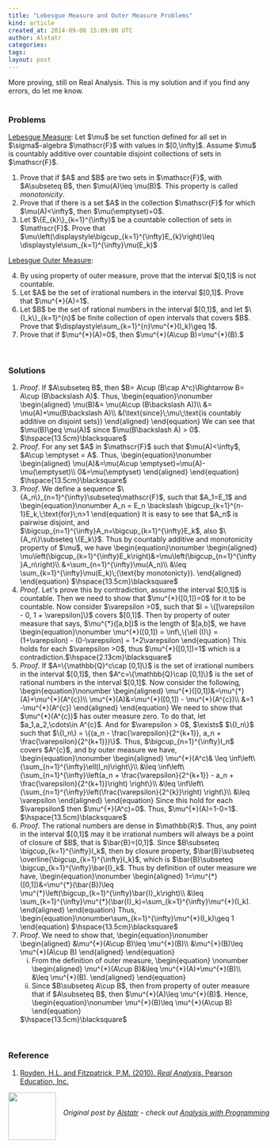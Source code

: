 ```yaml
---
title: "Lebesgue Measure and Outer Measure Problems"
kind: article
created_at: 2014-09-08 15:09:00 UTC
author: Alstatr
categories: 
tags: 
layout: post
---
```

<div dir="ltr" style="text-align: left;" trbidi="on">More proving, still on Real Analysis. This is my solution and if you find any errors, do let me know.<br /><br /><h3>Problems</h3><u>Lebesgue Measure</u>: Let $\mu$ be set function defined for all set in $\sigma$-algebra $\mathscr{F}$ with values in $[0,\infty]$. Assume $\mu$ is countably additive over countable disjoint collections of sets in $\mathscr{F}$. <br /><ol><li>Prove that if $A$ and $B$ are two sets in $\mathscr{F}$, with $A\subseteq B$, then $\mu(A)\leq \mu(B)$. This property is called <i>monotonicity</i>.</li><li>Prove that if there is a set $A$ in the collection $\mathscr{F}$ for which $\mu(A)&lt;\infty$, then $\mu(\emptyset)=0$.</li><li>Let $\{E_{k}\}_{k=1}^{\infty}$ be a countable collection of sets in $\mathscr{F}$. Prove that $\mu\left(\displaystyle\bigcup_{k=1}^{\infty}E_{k}\right)\leq \displaystyle\sum_{k=1}^{\infty}\mu(E_k)$</li></ol><u>Lebesgue Outer Measure</u>: <br /><ol start="4"><li>By using property of outer measure, prove that the interval $[0,1]$ is not countable.</li><li>Let $A$ be the set of irrational numbers in the interval $[0,1]$. Prove that $\mu^{*}(A)=1$.</li><li>Let $B$ be the set of rational numbers in the interval $[0,1]$, and let $\{I_k\}_{k=1}^{n}$ be finite collection of open intervals that covers $B$. Prove that $\displaystyle\sum_{k=1}^{n}\mu^{*}(I_k)\geq 1$.</li><li>Prove that if $\mu^{*}(A)=0$, then $\mu^{*}(A\cup B)=\mu^{*}(B).$</li></ol><br /><a name='more'></a><h3>Solutions</h3><ol><li><i>Proof</i>. If $A\subseteq B$, then $B= A\cup (B\cap A^c)\Rightarrow B= A\cup (B\backslash A)$. Thus, \begin{equation}\nonumber \begin{aligned} \mu(B)&amp;= \mu(A\cup (B\backslash A))\\ &amp;= \mu(A)+\mu(B\backslash A)\\ &amp;(\text{since}\;\mu\;\text{is countably additive on disjoint sets}) \end{aligned} \end{equation} We can see that $\mu(B)\geq \mu(A)$ since $\mu(B\backslash A) > 0$. $\hspace{13.5cm}\blacksquare$</li><li><i>Proof</i>. For any set $A$ in $\mathscr{F}$ such that $\mu(A)<\infty$, $A\cup \emptyset = A$. Thus, \begin{equation}\nonumber \begin{aligned} \mu(A)&amp;=\mu(A\cup \emptyset)=\mu(A)-\mu(\emptyset)\\ 0&=\mu(\emptyset) \end{aligned} \end{equation} $\hspace{13.5cm}\blacksquare$</li><li><i>Proof</i>. We define a sequence $\{A_n\}_{n=1}^{\infty}\subseteq\mathscr{F}$, such that $A_1=E_1$ and \begin{equation}\nonumber A_n = E_n \backslash \bigcup_{k=1}^{n-1}E_k,\;\text{for}\;n>1 \end{equation} It is easy to see that $A_n$ is pairwise disjoint, and $\bigcup_{n=1}^{\infty}A_n=\bigcup_{k=1}^{\infty}E_k$, also $\{A_n\}\subseteq \{E_k\}$. Thus by countably additive and monotonicity property of $\mu$, we have  \begin{equation}\nonumber \begin{aligned} \mu\left(\bigcup_{k=1}^{\infty}E_k\right)&=\mu\left(\bigcup_{n=1}^{\infty}A_n\right)\\ &=\sum_{n=1}^{\infty}\mu(A_n)\\ &\leq \sum_{k=1}^{\infty}\mu(E_k)\;(\text{by monotonicty}).     \end{aligned} \end{equation} $\hspace{13.5cm}\blacksquare$ </li><li><i>Proof</i>. Let's prove this by contradiction, assume the interval $[0,1]$ is countable. Then we need to show that $\mu^{*}([0,1])=0$ for it to be countable. Now consider $\varepsilon &gt;0$, such that $I = \{[\varepsilon - 0, 1 + \varepsilon]\}$ covers $[0,1]$. Then by property of outer measure that says, $\mu^{*}([a,b])$ is the length of $[a,b]$, we have \begin{equation}\nonumber \mu^{*}([0,1]) = \inf\,\{\ell (I)\} = (1+\varepsilon) - (0-\varepsilon) = 1+2\varepsilon \end{equation} This holds for each $\varepsilon &gt;0$, thus $\mu^{*}([0,1])=1$ which is a contradiction.$\hspace{2.13cm}\blacksquare$ </li><li><i>Proof</i>. If $A=\{\mathbb{Q}^c\cap [0,1]\}$ is the set of irrational numbers in the interval $[0,1]$, then $A^c=\{\mathbb{Q}\cap [0,1]\}$ is the set of rational numbers in the interval $[0,1]$. Now consider the following, \begin{equation}\nonumber \begin{aligned} \mu^{*}([0,1])&amp;=\mu^{*}(A)+\mu^{*}(A^{c})\\ \mu^{*}(A)&amp;=\mu^{*}([0,1]) - \mu^{*}(A^{c})\\ &amp;=1 -\mu^{*}(A^{c}) \end{aligned} \end{equation} We need to show that $\mu^{*}(A^{c})$ has outer measure zero. To do that, let $a_1,a_2,\cdots\in A^{c}$. And for $\varepsilon > 0$, $\exists$ $\{I_n\}$ such that $\{I_n\} = \{(a_n - \frac{\varepsilon}{2^{k+1}}, a_n + \frac{\varepsilon}{2^{k+1}})\}$. Thus, $\bigcup_{n=1}^{\infty}I_n$ covers $A^{c}$, and by outer measure we have, \begin{equation}\nonumber \begin{aligned} \mu^{*}(A^c)& \leq \inf\left\{\sum_{n=1}^{\infty}\ell(I_n)\right\}\\ &\leq \inf\left\{\sum_{n=1}^{\infty}\left(a_n + \frac{\varepsilon}{2^{k+1}} - a_n + \frac{\varepsilon}{2^{k+1}}\right) \right\}\\ &\leq \inf\left\{\sum_{n=1}^{\infty}\left(\frac{\varepsilon}{2^{k}}\right) \right\}\\ &\leq \varepsilon \end{aligned} \end{equation} Since this hold for each $\varepsilon$ then $\mu^{*}(A^c)=0$. Thus, $\mu^{*}(A)=1-0=1$.<br/>$\hspace{13.5cm}\blacksquare$ </li><li><i>Proof</i>. The rational numbers are dense in $\mathbb{R}$. Thus, any point in the interval $[0,1]$ may it be irrational numbers will always be a point of closure of $B$, that is $\bar{B}=[0,1]$. Since $B\subseteq \bigcup_{k=1}^{\infty}I_k$, then by closure property, $\bar{B}\subseteq \overline{\bigcup_{k=1}^{\infty}I_k}$, which is $\bar{B}\subseteq \bigcup_{k=1}^{\infty}\bar{I}_k$. Thus by definition of outer measure we have, \begin{equation}\nonumber \begin{aligned} 1=\mu^{*}([0,1])&=\mu^{*}(\bar{B})\leq \mu^{*}\left(\bigcup_{k=1}^{\infty}\bar{I}_k\right)\\ &\leq \sum_{k=1}^{\infty}\mu^{*}(\bar{I}_k)=\sum_{k=1}^{\infty}\mu^{*}(I_k). \end{aligned} \end{equation} Thus, \begin{equation}\nonumber\sum_{k=1}^{\infty}\mu^{*}(I_k)\geq 1 \end{equation} $\hspace{13.5cm}\blacksquare$ </li><li><i>Proof</i>. We need to show that, \begin{equation}\nonumber \begin{aligned} &\mu^{*}(A\cup B)\leq \mu^{*}(B)\\ &\mu^{*}(B)\leq \mu^{*}(A\cup B) \end{aligned} \end{equation} <ol type = "i"><li> From the definition of outer measure, \begin{equation} \nonumber \begin{aligned} \mu^{*}(A\cup B)&\leq \mu^{*}(A)+\mu^{*}(B)\\ &\leq \mu^{*}(B). \end{aligned} \end{equation} </li><li>Since $B\subseteq A\cup B$, then from property of outer measure that if $A\subseteq B$, then $\mu^{*}(A)\leq \mu^{*}(B)$. Hence, \begin{equation}\nonumber \mu^{*}(B)\leq \mu^{*}(A\cup B) \end{equation} </li></ol>$\hspace{13.5cm}\blacksquare$ </li></ol><br /><h3>Reference</h3><ol><li><a href="http://www.amazon.co.uk/gp/product/013143747X/ref=pd_lpo_sbs_dp_ss_3/275-0027308-5123953?pf_rd_m=A3P5ROKL5A1OLE&amp;pf_rd_s=lpo-top-stripe&amp;pf_rd_r=1GV7YACR2ZFEJSRSFD3N&amp;pf_rd_t=201&amp;pf_rd_p=479289247&amp;pf_rd_i=0135113555" target="_blank">Royden, H.L. and Fitzpatrick, P.M. (2010). <i>Real Analysis</i>. Pearson Education, Inc.</a>  </li></ol></div><div class="author">
  <img src="" style="width: 96px; height: 96;">
  <span style="position: absolute; padding: 32px 15px;">
    <i>Original post by <a href="http://twitter.com/">Alstatr</a> - check out <a href="http://alstatr.blogspot.com/">Analysis with Programming</a></i>
  </span>
</div>
